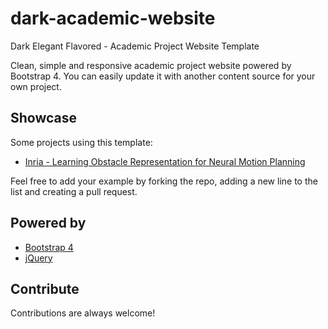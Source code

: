 # dark-academic-website
Dark Elegant Flavored - Academic Project Website Template

Clean, simple and responsive academic project website powered by Bootstrap 4. You can easily update it with another content source for your own project.

## Showcase
Some projects using this template:

- [Inria - Learning Obstacle Representation for Neural Motion Planning](http://pascal.inrialpes.fr/data2/repr_nmp/)

Feel free to add your example by forking the repo, adding a new line to the list and creating a pull request.

## Powered by

- [Bootstrap 4](https://getbootstrap.com/)
- [jQuery](https://jquery.com/)

## Contribute

Contributions are always welcome!
